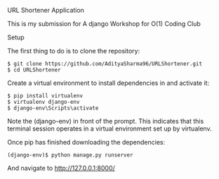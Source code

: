URL Shortener Application

This is my submission for A django Workshop for O(1) Coding Club

Setup

The first thing to do is to clone the repository:

```
$ git clone https://github.com/AdityaSharma96/URLShortener.git
$ cd URLShortener
```

Create a virtual environment to install dependencies in and activate it:

```
$ pip install virtualenv
$ virtualenv django-env
$ django-env\Scripts\activate
```

Note the (django-env) in front of the prompt. This indicates that this terminal session operates in a virtual environment set up by virtualenv.

Once pip has finished downloading the dependencies:

```
(django-env)$ python manage.py runserver
```
And navigate to http://127.0.0.1:8000/
